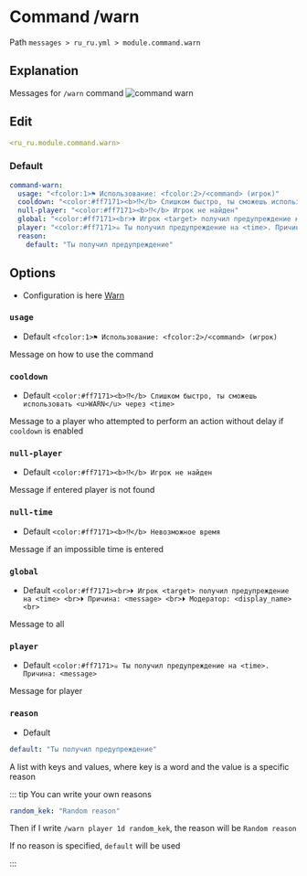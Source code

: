 # Command /warn
Path `messages > ru_ru.yml > module.command.warn`

## Explanation
Messages for `/warn` command
![command warn](/commandwarn.png)

## Edit
```yaml
<ru_ru.module.command.warn>
```

### Default
```yaml
command-warn:
  usage: "<fcolor:1>⚑ Использование: <fcolor:2>/<command> (игрок)"
  cooldown: "<color:#ff7171><b>⁉</b> Слишком быстро, ты сможешь использовать <u>WARN</u> через <time>"
  null-player: "<color:#ff7171><b>⁉</b> Игрок не найден"
  global: "<color:#ff7171><br>⏵ Игрок <target> получил предупреждение на <time> <br>⏵ Причина: <message> <br>⏵ Модератор: <display_name><br>"
  player: "<color:#ff7171>☠ Ты получил предупреждение на <time>. Причина: <message>"
  reason:
    default: "Ты получил предупреждение"
```

## Options

- Configuration is here [Warn](/en/config/module/command/command-warn/)

### `usage`
- Default `<fcolor:1>⚑ Использование: <fcolor:2>/<command> (игрок)`

Message on how to use the command

### `cooldown`
- Default `<color:#ff7171><b>⁉</b> Слишком быстро, ты сможешь использовать <u>WARN</u> через <time>`

Message to a player who attempted to perform an action without delay if `cooldown` is enabled

### `null-player`
- Default `<color:#ff7171><b>⁉</b> Игрок не найден`

Message if entered player is not found

### `null-time`
- Default `<color:#ff7171><b>⁉</b> Невозможное время`

Message if an impossible time is entered

### `global`
- Default `<color:#ff7171><br>⏵ Игрок <target> получил предупреждение на <time> <br>⏵ Причина: <message> <br>⏵ Модератор: <display_name><br>`

Message to all

### `player`
- Default `<color:#ff7171>☠ Ты получил предупреждение на <time>. Причина: <message>`

Message for player

### `reason`
- Default
```yaml
default: "Ты получил предупреждение"
```

A list with keys and values, where key is a word and the value is a specific reason

::: tip You can write your own reasons
```yaml
random_kek: "Random reason"
```
Then if I write `/warn player 1d random_kek`, the reason will be `Random reason`

If no reason is specified, `default` will be used

:::

